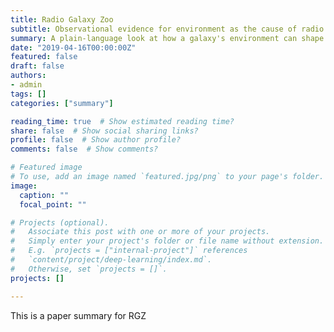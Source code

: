 ```yaml
---
title: Radio Galaxy Zoo
subtitle: Observational evidence for environment as the cause of radio source asymmetry
summary: A plain-language look at how a galaxy's environment can shape black hole jets
date: "2019-04-16T00:00:00Z"
featured: false
draft: false
authors:
- admin
tags: []
categories: ["summary"]

reading_time: true  # Show estimated reading time?
share: false  # Show social sharing links?
profile: false  # Show author profile?
comments: false  # Show comments?

# Featured image
# To use, add an image named `featured.jpg/png` to your page's folder. 
image:
  caption: ""
  focal_point: ""

# Projects (optional).
#   Associate this post with one or more of your projects.
#   Simply enter your project's folder or file name without extension.
#   E.g. `projects = ["internal-project"]` references 
#   `content/project/deep-learning/index.md`.
#   Otherwise, set `projects = []`.
projects: []

---
```


This is a paper summary for RGZ
